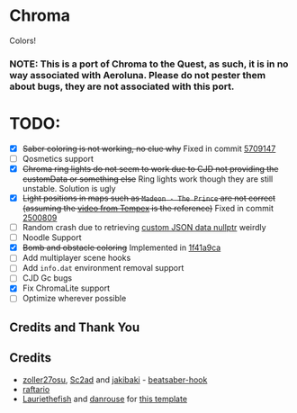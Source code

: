 # Chroma

Colors!

### NOTE: This is a port of Chroma to the Quest, as such, it is in no way associated with Aeroluna. Please do not pester them about bugs, they are not associated with this port.

# TODO:
- [x] ~~Saber coloring is not working, no clue why~~ Fixed in commit [5709147](https://github.com/nyamimi/Chroma/commit/570914772f868e8a99338fbc1ddf18f0336daeaa)
- [ ] Qosmetics support
- [x] ~~Chroma ring lights do not seem to work due to CJD not providing the customData or something else~~ Ring lights work though they are still unstable. Solution is ugly
- [x] ~~Light positions in maps such as `Madeon - The Prince` are not correct (assuming the [video from Tempex](https://www.youtube.com/watch?v=I0G34tNpbPU) is the reference)~~ Fixed in commit [2500809](https://github.com/nyamimi/Chroma/commit/2500809f1082134ee148b46c0744b303da583bf9)
- [ ] Random crash due to retrieving [custom JSON data nullptr](https://github.com/nyamimi/Chroma/blob/c36d5fd48254008786a07c3a2419eac590fc2961/src/hooks/LightSwitchEventEffect.cpp#L57) weirdly
- [ ] Noodle Support
- [x] ~~Bomb and obstacle coloring~~ Implemented in [1f41a9ca](https://github.com/nyamimi/Chroma/commit/1f41a9ca80a5f44d15e4aa08e17f8dbcd9ef07a1)
- [ ] Add multiplayer scene hooks
- [ ] Add `info.dat` environment removal support
- [ ] CJD Gc bugs
- [x] Fix ChromaLite support
- [ ] Optimize wherever possible

## Credits and Thank You

## Credits

* [zoller27osu](https://github.com/zoller27osu), [Sc2ad](https://github.com/Sc2ad) and [jakibaki](https://github.com/jakibaki) - [beatsaber-hook](https://github.com/sc2ad/beatsaber-hook)
* [raftario](https://github.com/raftario) 
* [Lauriethefish](https://github.com/Lauriethefish) and [danrouse](https://github.com/danrouse) for [this template](https://github.com/Lauriethefish/quest-mod-template)